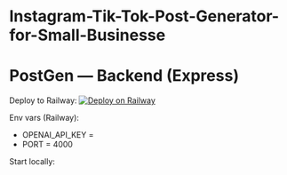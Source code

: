 # Instagram-Tik-Tok-Post-Generator-for-Small-Businesse
# PostGen — Backend (Express)

Deploy to Railway:
[![Deploy on Railway](https://railway.app/button.svg)](https://railway.app/new/template?template=https://github.com/{GITHUB_USER}/{BACKEND_REPO})

Env vars (Railway):
- OPENAI_API_KEY = <your OpenAI key>
- PORT = 4000

Start locally:
